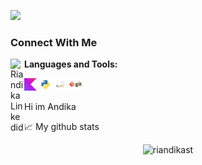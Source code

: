 ![](https://visitor-badge.glitch.me/badge?page_id=riandikast.riandikast)

### Connect With Me

<a href="https://www.linkedin.com/in/riandikast/">
  <img align="left" alt="Riandika Linkedid" width="22px" src="https://raw.githubusercontent.com/peterthehan/peterthehan/master/assets/linkedin.svg" />
</a>




**Languages and Tools:**  

<code><img height="20" src="https://raw.githubusercontent.com/github/explore/80688e429a7d4ef2fca1e82350fe8e3517d3494d/topics/kotlin/kotlin.png"></code>
<code><img height="20" src="https://raw.githubusercontent.com/github/explore/80688e429a7d4ef2fca1e82350fe8e3517d3494d/topics/python/python.png"></code>
<code><img height="20" src="https://raw.githubusercontent.com/github/explore/80688e429a7d4ef2fca1e82350fe8e3517d3494d/topics/mysql/mysql.png"></code>
<code><img height="20" src="https://raw.githubusercontent.com/github/explore/80688e429a7d4ef2fca1e82350fe8e3517d3494d/topics/git/git.png"></code>



Hi im Andika


📈 My github stats 

<p align="center"> <img src="https://github-readme-stats.vercel.app/api?username=riandikast&show_icons=true&theme=gotham" alt="riandikast" />





